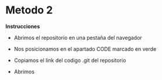 # Metodo 2
**Instrucciones**

* Abrimos el repositorio en una pestaña del navegador

* Nos posicionamos en el apartado CODE marcado en verde

* Copiamos el link del codigo .git del repositorio

* Abrimos
